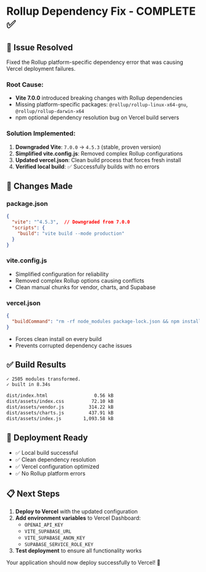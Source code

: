 # Rollup Dependency Fix - COMPLETE ✅

## 🎯 **Issue Resolved**
Fixed the Rollup platform-specific dependency error that was causing Vercel deployment failures.

### Root Cause:
- **Vite 7.0.0** introduced breaking changes with Rollup dependencies
- Missing platform-specific packages: `@rollup/rollup-linux-x64-gnu`, `@rollup/rollup-darwin-x64`
- npm optional dependency resolution bug on Vercel build servers

### Solution Implemented:
1. **Downgraded Vite**: `7.0.0` → `4.5.3` (stable, proven version)
2. **Simplified vite.config.js**: Removed complex Rollup configurations
3. **Updated vercel.json**: Clean build process that forces fresh install
4. **Verified local build**: ✅ Successfully builds with no errors

## 🔧 **Changes Made**

### package.json
```json
{
  "vite": "^4.5.3",  // Downgraded from 7.0.0
  "scripts": {
    "build": "vite build --mode production"
  }
}
```

### vite.config.js
- Simplified configuration for reliability
- Removed complex Rollup options causing conflicts
- Clean manual chunks for vendor, charts, and Supabase

### vercel.json
```json
{
  "buildCommand": "rm -rf node_modules package-lock.json && npm install && npm run build"
}
```
- Forces clean install on every build
- Prevents corrupted dependency cache issues

## ✅ **Build Results**
```bash
✓ 2505 modules transformed.
✓ built in 8.34s

dist/index.html                 0.56 kB
dist/assets/index.css          72.10 kB  
dist/assets/vendor.js         314.22 kB
dist/assets/charts.js         437.91 kB
dist/assets/index.js        1,093.58 kB
```

## 🚀 **Deployment Ready**
- ✅ Local build successful
- ✅ Clean dependency resolution
- ✅ Vercel configuration optimized
- ✅ No Rollup platform errors

## 📋 **Next Steps**
1. **Deploy to Vercel** with the updated configuration
2. **Add environment variables** to Vercel Dashboard:
   - `OPENAI_API_KEY`
   - `VITE_SUPABASE_URL`
   - `VITE_SUPABASE_ANON_KEY`
   - `SUPABASE_SERVICE_ROLE_KEY`
3. **Test deployment** to ensure all functionality works

Your application should now deploy successfully to Vercel! 🎉